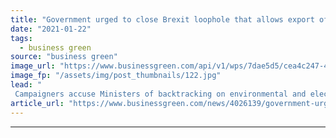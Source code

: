 ```yaml
---
title: "Government urged to close Brexit loophole that allows export of UK plastic to poorer countries"
date: "2021-01-22"
tags: 
  - business green
source: "business green"
image_url: "https://www.businessgreen.com/api/v1/wps/7dae5d5/cea4c247-4ba4-4bcb-b4f6-23bc15099bb7/2/500-plastic-litter-on-beach-790483-185x114.jpg"
image_fp: "/assets/img/post_thumbnails/122.jpg"
lead: "
 Campaigners accuse Ministers of backtracking on environmental and election manifesto promises over alleged failure to match waste export policy with that of the EU ..."
article_url: "https://www.businessgreen.com/news/4026139/government-urged-close-brexit-loophole-allows-export-uk-plastic-poorer-countries"
---
```


---
